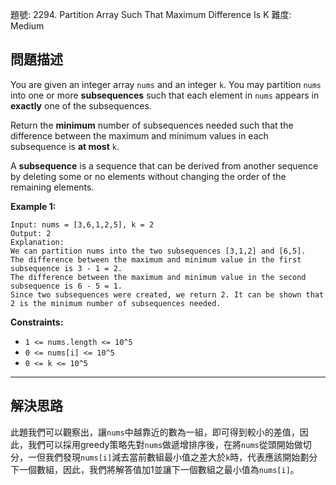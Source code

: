 題號: 2294. Partition Array Such That Maximum Difference Is K
難度: Medium

## 問題描述

You are given an integer array `nums` and an integer `k`. You may partition `nums` into one or more **subsequences** such that each element in `nums` appears in **exactly** one of the subsequences.

Return the **minimum** number of subsequences needed such that the difference between the maximum and minimum values in each subsequence is **at most** `k`.

A **subsequence** is a sequence that can be derived from another sequence by deleting some or no elements without changing the order of the remaining elements.

**Example 1:**
```
Input: nums = [3,6,1,2,5], k = 2
Output: 2
Explanation:
We can partition nums into the two subsequences [3,1,2] and [6,5].
The difference between the maximum and minimum value in the first subsequence is 3 - 1 = 2.
The difference between the maximum and minimum value in the second subsequence is 6 - 5 = 1.
Since two subsequences were created, we return 2. It can be shown that 2 is the minimum number of subsequences needed.
```
**Constraints:**

- `1 <= nums.length <= 10^5`
- `0 <= nums[i] <= 10^5`
- `0 <= k <= 10^5`

---
## 解決思路

此題我們可以觀察出，讓`nums`中越靠近的數為一組，即可得到較小的差值，因此，我們可以採用greedy策略先對`nums`做遞增排序後，在將`nums`從頭開始做切分，一但我們發現`nums[i]`減去當前數組最小值之差大於`k`時，代表應該開始劃分下一個數組，因此，我們將解答值加1並讓下一個數組之最小值為`nums[i]`。
